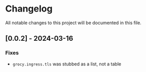 # Changelog

All notable changes to this project will be documented in this file.

## [0.0.2] - 2024-03-16

### Fixes

- `grocy.ingress.tls` was stubbed as a list, not a table
